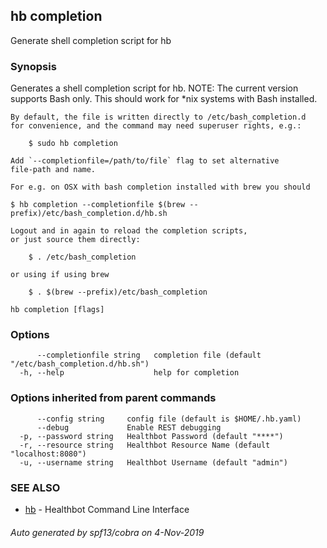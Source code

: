 ## hb completion

Generate shell completion script for hb

### Synopsis

Generates a shell completion script for hb.
	NOTE: The current version supports Bash only.
		  This should work for *nix systems with Bash installed.

	By default, the file is written directly to /etc/bash_completion.d
	for convenience, and the command may need superuser rights, e.g.:

		$ sudo hb completion
	
	Add `--completionfile=/path/to/file` flag to set alternative
	file-path and name.

	For e.g. on OSX with bash completion installed with brew you should 

	$ hb completion --completionfile $(brew --prefix)/etc/bash_completion.d/hb.sh

	Logout and in again to reload the completion scripts,
	or just source them directly:

		$ . /etc/bash_completion
		
	or using if using brew
	
		$ . $(brew --prefix)/etc/bash_completion

```
hb completion [flags]
```

### Options

```
      --completionfile string   completion file (default "/etc/bash_completion.d/hb.sh")
  -h, --help                    help for completion
```

### Options inherited from parent commands

```
      --config string     config file (default is $HOME/.hb.yaml)
      --debug             Enable REST debugging
  -p, --password string   Healthbot Password (default "****")
  -r, --resource string   Healthbot Resource Name (default "localhost:8080")
  -u, --username string   Healthbot Username (default "admin")
```

### SEE ALSO

* [hb](hb.md)	 - Healthbot Command Line Interface

###### Auto generated by spf13/cobra on 4-Nov-2019
